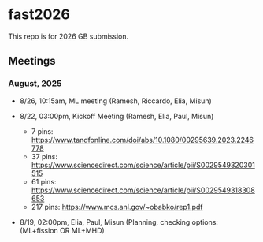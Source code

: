 # fast2026

This repo is for 2026 GB submission.

## Meetings


### August, 2025
 
- 8/26, 10:15am, ML meeting (Ramesh, Riccardo, Elia, Misun)
- 8/22, 03:00pm, Kickoff Meeting (Ramesh, Elia, Paul, Misun)
  
  - 7 pins: https://www.tandfonline.com/doi/abs/10.1080/00295639.2023.2246778
  - 37 pins: https://www.sciencedirect.com/science/article/pii/S0029549320301515
  - 61 pins: https://www.sciencedirect.com/science/article/pii/S0029549318308653
  - 217 pins: https://www.mcs.anl.gov/~obabko/rep1.pdf

- 8/19, 02:00pm, Elia, Paul, Misun (Planning, checking options: (ML+fission  OR  ML+MHD)

